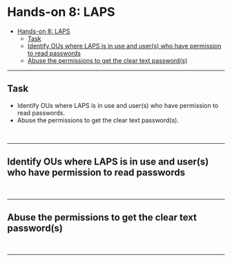 # Hands-on 8: LAPS

- [Hands-on 8: LAPS](#hands-on-8-laps)
  - [Task](#task)
  - [Identify OUs where LAPS is in use and user(s) who have permission to read passwords](#identify-ous-where-laps-is-in-use-and-users-who-have-permission-to-read-passwords)
  - [Abuse the permissions to get the clear text password(s)](#abuse-the-permissions-to-get-the-clear-text-passwords)

---

## Task

- Identify OUs where LAPS is in use and user(s) who have permission to read passwords.
- Abuse the permissions to get the clear text password(s).

<br/>

---

## Identify OUs where LAPS is in use and user(s) who have permission to read passwords

<br/>

---

## Abuse the permissions to get the clear text password(s)

<br/>

---